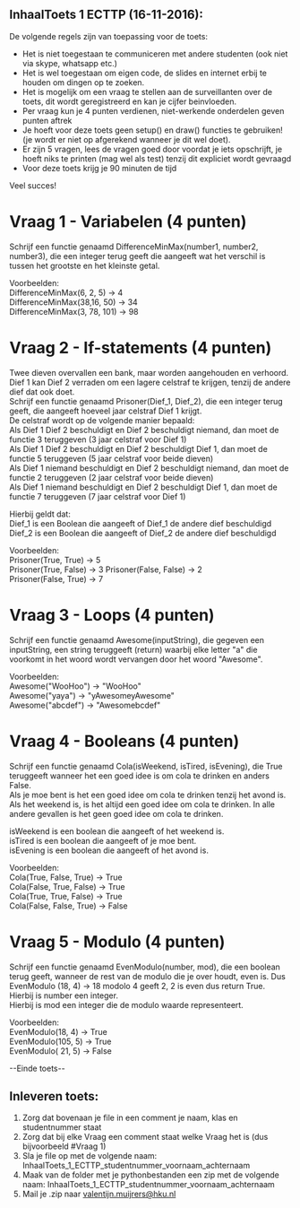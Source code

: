 ## InhaalToets 1 ECTTP (16-11-2016):   
De volgende regels zijn van toepassing voor de toets:  
  
- Het is niet toegestaan te communiceren met andere studenten (ook niet via skype, whatsapp etc.)  
- Het is wel toegestaan om eigen code, de slides en internet erbij te houden om dingen op te zoeken.  
- Het is mogelijk om een vraag te stellen aan de surveillanten over de toets, dit wordt geregistreerd en kan je cijfer beinvloeden.  
- Per vraag kun je 4 punten verdienen, niet-werkende onderdelen geven punten aftrek
- Je hoeft voor deze toets geen setup() en draw() functies te gebruiken! (je wordt er niet op afgerekend wanneer je dit wel doet).
- Er zijn 5 vragen, lees de vragen goed door voordat je iets opschrijft, je hoeft niks te printen (mag wel als test) tenzij dit expliciet wordt gevraagd  
- Voor deze toets krijg je 90 minuten de tijd  
  
Veel succes!  
  
# Vraag 1 - Variabelen (4 punten) 
Schrijf een functie genaamd DifferenceMinMax(number1, number2, number3), die een integer terug geeft die aangeeft wat het verschil is tussen het grootste en het kleinste getal.  

Voorbeelden:    
DifferenceMinMax(6, 2,  5) -> 4    
DifferenceMinMax(38,16, 50) -> 34    
DifferenceMinMax(3, 78, 101) -> 98    
 
# Vraag 2 - If-statements (4 punten)
Twee dieven overvallen een bank, maar worden aangehouden en verhoord.  
Dief 1 kan Dief 2 verraden om een lagere celstraf te krijgen, tenzij de andere dief dat ook doet.  
Schrijf een functie genaamd Prisoner(Dief_1, Dief_2), die een integer terug geeft, die aangeeft hoeveel jaar celstraf Dief 1 krijgt.    
De celstraf wordt op de volgende manier bepaald:  
Als Dief 1 Dief 2 beschuldigt en Dief 2 beschuldigt niemand, dan moet de functie 3 teruggeven (3 jaar celstraf voor Dief 1)  
Als Dief 1 Dief 2 beschuldigt en Dief 2 beschuldigt Dief 1, dan moet de functie 5 teruggeven (5 jaar celstraf voor beide dieven)  
Als Dief 1 niemand beschuldigt en Dief 2 beschuldigt niemand, dan moet de functie 2 teruggeven (2 jaar celstraf voor beide dieven)  
Als Dief 1 niemand beschuldigt en Dief 2 beschuldigt Dief 1, dan moet de functie 7 teruggeven (7 jaar celstraf voor Dief 1)  

Hierbij geldt dat:  
Dief_1 is een Boolean die aangeeft of Dief_1 de andere dief beschuldigd 
Dief_2 is een Boolean die aangeeft of Dief_2 de andere dief beschuldigd

Voorbeelden:   
Prisoner(True, True) -> 5  
Prisoner(True, False) -> 3 
Prisoner(False, False) -> 2  
Prisoner(False, True) -> 7   

	
# Vraag 3 - Loops (4 punten)  
Schrijf een functie genaamd Awesome(inputString), die gegeven een inputString, een string teruggeeft (return) waarbij elke letter "a" die voorkomt in het woord wordt vervangen door het woord "Awesome".  
    
Voorbeelden:  
Awesome("WooHoo") -> "WooHoo"    
Awesome("yaya") -> "yAwesomeyAwesome"  
Awesome("abcdef") -> "Awesomebcdef"  
 
# Vraag 4 - Booleans  (4 punten)  
Schrijf een functie genaamd Cola(isWeekend, isTired, isEvening), die True teruggeeft wanneer het een goed idee is om cola te drinken en anders False.  
Als je moe bent is het een goed idee om cola te drinken tenzij het avond is.
Als het weekend is, is het altijd een goed idee om cola te drinken. 
In alle andere gevallen is het geen goed idee om cola te drinken.

isWeekend is een boolean die aangeeft of het weekend is.  
isTired is een boolean die aangeeft of je moe bent.  
isEvening is een boolean die aangeeft of het avond is.  

Voorbeelden:  
Cola(True, False, True) -> True  
Cola(False, True, False) -> True  
Cola(True, True, False) -> True  
Cola(False, False, True) -> False 
	
# Vraag 5 - Modulo (4 punten)  
Schrijf een functie genaamd EvenModulo(number, mod), die een boolean terug geeft, wanneer de rest van de modulo die je over houdt, even is. 
Dus EvenModulo (18, 4) -> 18 modolo 4 geeft 2, 2 is even dus return True.   
Hierbij is number een integer.  
Hierbij is mod een integer die de modulo waarde representeert.  

Voorbeelden:  
EvenModulo(18, 4) ->  True  
EvenModulo(105, 5) -> True  
EvenModulo( 21, 5) -> False  

 
--Einde toets--  
   
## Inleveren toets:  
  
1. Zorg dat bovenaan je file in een comment je naam, klas en studentnummer staat  
2. Zorg dat bij elke Vraag een comment staat welke Vraag het is (dus bijvoorbeeld #Vraag 1)  
3. Sla je file op met de volgende naam: InhaalToets_1_ECTTP_studentnummer_voornaam_achternaam  
4. Maak van de folder met je pythonbestanden een zip met de volgende naam: InhaalToets_1_ECTTP_studentnummer_voornaam_achternaam  
5. Mail je .zip naar valentijn.muijrers@hku.nl  


